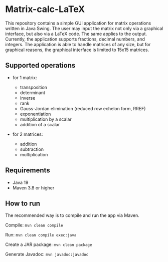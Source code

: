 # Matrix-calc-LaTeX

This repository contains a simple GUI application for matrix operations written in Java Swing. The user may input the matrix not only via a graphical interface, but also via a LaTeX code. The same applies to the output. Currently, the application supports fractions, decimal numbers, and integers. The application is able to handle matrices of any size, but for graphical reasons, the graphical interface is limited to 15x15 matrices.

## Supported operations

- for 1 matrix:
  - transposition
  - determinant
  - inverse
  - rank
  - Gauss-Jordan elimination (reduced row echelon form, RREF)
  - exponentiation
  - multiplication by a scalar
  - addition of a scalar

- for 2 matrices:
  - addition
  - subtraction
  - multiplication

## Requirements

- Java 19
- Maven 3.8 or higher

## How to run

The recommended way is to compile and run the app via Maven.

Compile: `mvn clean compile`

Run: `mvn clean compile exec:java`

Create a JAR package: `mvn clean package`

Generate Javadoc: `mvn javadoc:javadoc`
